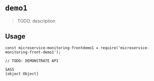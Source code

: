 # `demo1`

> TODO: description

## Usage

```
const microservice-monitoring-frontdemo1 = require('microservice-monitoring-front-demo1');

// TODO: DEMONSTRATE API
```

```
SASS
[object Object]

```

